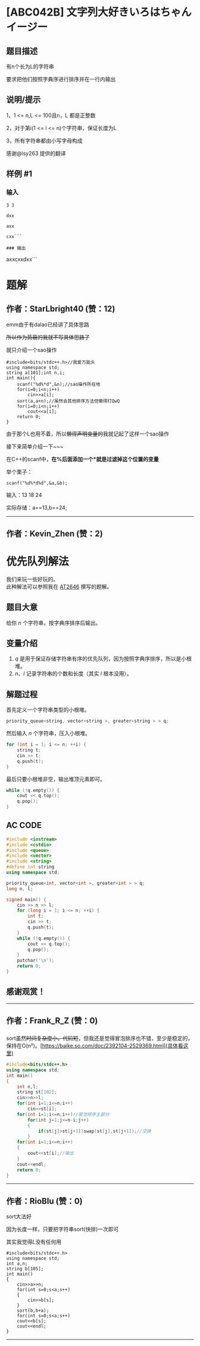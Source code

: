 # [ABC042B] 文字列大好きいろはちゃんイージー

## 题目描述

有n个长为L的字符串
 
 要求把他们按照字典序进行排序并在一行内输出

## 说明/提示

1，1 <= n,L <= 100且n，L 都是正整数
 
 2，对于第i(1 <= i <= n)个字符串，保证长度为L
 
 3，所有字符串都由小写字母构成

感谢@lsy263  提供的翻译

## 样例 #1

### 输入

```
3 3
dxx
axx
cxx```

### 输出

```
axxcxxdxx```

# 题解

## 作者：StarLbright40 (赞：12)

emm由于有dalao已经讲了具体思路

~~所以作为蒟蒻的我就不写具体思路了~~

就只介绍一个sao操作

```
#include<bits/stdc++.h>//我爱万能头 
using namespace std;
string a[101];int n,i;
int main(){
	scanf("%d%*d",&n);//sao操作所在地 
	for(i=0;i<n;i++)
		cin>>a[i];
	sort(a,a+n);//虽然会其他排序方法但懒得打QwQ 
	for(i=0;i<n;i++)
		cout<<a[i];
	return 0;
}
```

由于那个L也用不着，所以~~懒得声明变量的~~我就记起了这样一个sao操作

接下来简单介绍一下~~~

在C++的scanf中，**在%后面添加一个*就是过滤掉这个位置的变量**

举个栗子：

```
scanf("%d%*d%d",&a,&b);
```
输入：13 18 24

实际存储：a==13,b==24;


---

## 作者：Kevin_Zhen (赞：2)

# 优先队列解法
我们来玩一些好玩的。  
此种解法可以参照我在 [AT2646](https://www.luogu.com.cn/problem/AT2646) 撰写的题解。
## 题目大意
给你 $n$ 个字符串，按字典序排序后输出。
## 变量介绍
1. $q$ 是用于保证存储字符串有序的优先队列，因为按照字典序排序，所以是小根堆。
2. $n$、$l$ 记录字符串的个数和长度（其实 $l$ 根本没用）。

## 解题过程
首先定义一个字符串类型的小根堆。
```cpp
priority_queue<string, vector<string >, greater<string > > q;
```
然后输入 $n$ 个字符串，压入小根堆。
```cpp
for (int i = 1; i <= n; ++i) {
	string t;
	cin >> t;
	q.push(t);
}
```
最后只要小根堆非空，输出堆顶元素即可。
```cpp
while (!q.empty()) {
	cout << q.top();
	q.pop();
}
```
## AC CODE
```cpp
#include <iostream>
#include <cstdio>
#include <queue>
#include <vector>
#include <string>
#define int string
using namespace std;

priority_queue<int, vector<int >, greater<int > > q;
long n, l;

signed main() {
	cin >> n >> l;
	for (long i = 1; i <= n; ++i) {
		int t;
		cin >> t;
		q.push(t);
	}
	while (!q.empty()) {
		cout << q.top();
		q.pop();
	}
	putchar('\n');
	return 0;
}
```
## 感谢观赏！

---

## 作者：Frank_R_Z (赞：0)

###
sort虽然~~时间复杂度小，代码短~~，但我还是觉得冒泡排序也不错，至少是稳定的，保持在O(n²)。[https://baike.so.com/doc/2392104-2529369.html](具体看这里)
```cpp
#include<bits/stdc++.h>
using namespace std;
int main()
{
	int n,l;
	string st[102];
	cin>>n>>l;
	for(int i=1;i<=n;i++)
		cin>>st[i];
	for(int i=1;i<=n;i++)//冒泡排序主部分
		for(int j=1;j<=n-i;j++)
		{
			if(st[j]>st[j+1])swap(st[j],st[j+1]);//交换
		}
	for(int i=1;i<=n;i++)
	{
		cout<<st[i];//输出
	}	
	cout<<endl;
	return 0;
}

```


---

## 作者：RioBlu (赞：0)

sort大法好

因为长度一样，只要把字符串sort(快排)一次即可

其实我觉得$L$没有任何用
```
#include<bits/stdc++.h>
using namespace std;
int a,n;
string b[105];
int main()
{
    cin>>a>>n;
	for(int s=0;s<a;s++)
	{
		cin>>b[s];
	}
	sort(b,b+a);
	for(int s=0;s<a;s++)
	cout<<b[s];
	cout<<endl;
}
```

---

